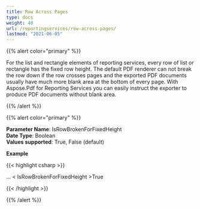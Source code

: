 ```yaml
---
title: Row Across Pages
type: docs
weight: 40
url: /reportingservices/row-across-pages/
lastmod: "2021-06-05"
---
```


{{% alert color="primary" %}}

For the list and rectangle elements of reporting services, every row of list or rectangle has the fixed row height. The default PDF renderer can not break the row down if the row crosses pages and the exported PDF documents usually have much more blank area at the bottom of every page. With Aspose.Pdf for Reporting Services you can easily instruct the exporter to produce PDF documents without blank area.

{{% /alert %}}

{{% alert color="primary" %}}

**Parameter Name**: IsRowBrokenForFixedHeight  
**Date Type**: Boolean  
**Values supported**: True, False (default)  

**Example**

{{< highlight csharp >}}

<Render>
...
<Extension Name="APPDF" Type=" Aspose.PDF.ReportingServices.Renderer,Aspose.PDF.ReportingServices">
<Configuration>
< IsRowBrokenForFixedHeight >True</IsRowBrokenForFixedHeight>
</Configuration>
</Extension>
</Render>

{{< /highlight >}}

{{% /alert %}}
